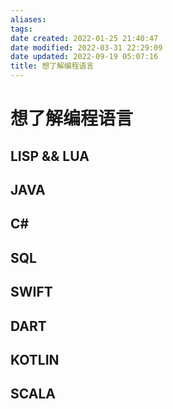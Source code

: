 ```yaml
---
aliases:
tags:
date created: 2022-01-25 21:40:47
date modified: 2022-03-31 22:29:09
date updated: 2022-09-19 05:07:16
title: 想了解编程语言
---
```


# 想了解编程语言



## LISP && LUA

## JAVA

## C\#

## SQL

## SWIFT

## DART

## KOTLIN

## SCALA
